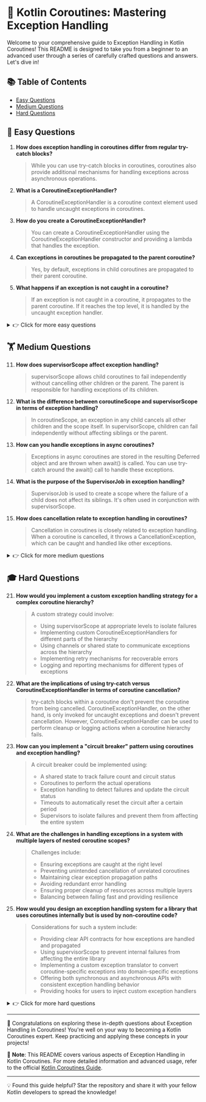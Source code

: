 # 🚀 Kotlin Coroutines: Mastering Exception Handling

Welcome to your comprehensive guide to Exception Handling in Kotlin Coroutines! This README is designed to take you from a beginner to an advanced user through a series of carefully crafted questions and answers. Let's dive in!

## 📚 Table of Contents

- [Easy Questions](#-easy-questions)
- [Medium Questions](#-medium-questions)
- [Hard Questions](#-hard-questions)

## 🌱 Easy Questions

1. **How does exception handling in coroutines differ from regular try-catch blocks?**
   > While you can use try-catch blocks in coroutines, coroutines also provide additional mechanisms for handling exceptions across asynchronous operations.

2. **What is a CoroutineExceptionHandler?**
   > A CoroutineExceptionHandler is a coroutine context element used to handle uncaught exceptions in coroutines.

3. **How do you create a CoroutineExceptionHandler?**
   > You can create a CoroutineExceptionHandler using the CoroutineExceptionHandler constructor and providing a lambda that handles the exception.

4. **Can exceptions in coroutines be propagated to the parent coroutine?**
   > Yes, by default, exceptions in child coroutines are propagated to their parent coroutine.

5. **What happens if an exception is not caught in a coroutine?**
   > If an exception is not caught in a coroutine, it propagates to the parent coroutine. If it reaches the top level, it is handled by the uncaught exception handler.

<details>
<summary>👉 Click for more easy questions</summary>

6. **How do you use try-catch in a coroutine?**
   > You can use try-catch blocks in coroutines just like in regular Kotlin code. It's useful for handling exceptions within a specific coroutine.

7. **What is the difference in exception handling between launch and async?**
   > In launch, exceptions are thrown immediately. In async, exceptions are deferred until the result is awaited.

8. **Can you use multiple try-catch blocks in a coroutine?**
   > Yes, you can use multiple try-catch blocks in a coroutine, just like in regular Kotlin code.

9. **What happens if an exception occurs in a suspended function?**
   > If an exception occurs in a suspended function, it is propagated to the coroutine that called the function.

10. **Can you rethrow exceptions in coroutines?**
    > Yes, you can rethrow exceptions in coroutines using the throw keyword, just like in regular Kotlin code.

</details>

## 🏋️ Medium Questions

11. **How does supervisorScope affect exception handling?**
    > supervisorScope allows child coroutines to fail independently without cancelling other children or the parent. The parent is responsible for handling exceptions of its children.

12. **What is the difference between coroutineScope and supervisorScope in terms of exception handling?**
    > In coroutineScope, an exception in any child cancels all other children and the scope itself. In supervisorScope, children can fail independently without affecting siblings or the parent.

13. **How can you handle exceptions in async coroutines?**
    > Exceptions in async coroutines are stored in the resulting Deferred object and are thrown when await() is called. You can use try-catch around the await() call to handle these exceptions.

14. **What is the purpose of the SupervisorJob in exception handling?**
    > SupervisorJob is used to create a scope where the failure of a child does not affect its siblings. It's often used in conjunction with supervisorScope.

15. **How does cancellation relate to exception handling in coroutines?**
    > Cancellation in coroutines is closely related to exception handling. When a coroutine is cancelled, it throws a CancellationException, which can be caught and handled like other exceptions.

<details>
<summary>👉 Click for more medium questions</summary>

16. **What happens if multiple child coroutines throw exceptions?**
    > In a regular coroutineScope, the first exception cancels all other children and is propagated. In a supervisorScope, each exception is handled independently.

17. **How can you propagate exceptions across different coroutine scopes?**
    > You can use coroutineScope to create a new scope that will propagate exceptions to its parent. Alternatively, you can manually catch and re-throw exceptions across scopes.

18. **What is the role of CoroutineExceptionHandler in structured concurrency?**
    > CoroutineExceptionHandler is used to catch uncaught exceptions in the coroutine hierarchy. It's typically set at the top level of a coroutine hierarchy to handle any unhandled exceptions.

19. **How does withContext affect exception propagation?**
    > withContext creates a new coroutine with a new job, but exceptions are still propagated to the parent coroutine. The exception will be rethrown in the calling coroutine.

20. **What happens if an exception is thrown in a coroutine launched with GlobalScope?**
    > Exceptions in GlobalScope coroutines are not propagated to any parent and will be handled by the default uncaught exception handler, which typically crashes the application.

</details>

## 🎓 Hard Questions

21. **How would you implement a custom exception handling strategy for a complex coroutine hierarchy?**
    > A custom strategy could involve:
    > - Using supervisorScope at appropriate levels to isolate failures
    > - Implementing custom CoroutineExceptionHandlers for different parts of the hierarchy
    > - Using channels or shared state to communicate exceptions across the hierarchy
    > - Implementing retry mechanisms for recoverable errors
    > - Logging and reporting mechanisms for different types of exceptions

22. **What are the implications of using try-catch versus CoroutineExceptionHandler in terms of coroutine cancellation?**
    > try-catch blocks within a coroutine don't prevent the coroutine from being cancelled. CoroutineExceptionHandler, on the other hand, is only invoked for uncaught exceptions and doesn't prevent cancellation. However, CoroutineExceptionHandler can be used to perform cleanup or logging actions when a coroutine hierarchy fails.

23. **How can you implement a "circuit breaker" pattern using coroutines and exception handling?**
    > A circuit breaker could be implemented using:
    > - A shared state to track failure count and circuit status
    > - Coroutines to perform the actual operations
    > - Exception handling to detect failures and update the circuit status
    > - Timeouts to automatically reset the circuit after a certain period
    > - Supervisors to isolate failures and prevent them from affecting the entire system

24. **What are the challenges in handling exceptions in a system with multiple layers of nested coroutine scopes?**
    > Challenges include:
    > - Ensuring exceptions are caught at the right level
    > - Preventing unintended cancellation of unrelated coroutines
    > - Maintaining clear exception propagation paths
    > - Avoiding redundant error handling
    > - Ensuring proper cleanup of resources across multiple layers
    > - Balancing between failing fast and providing resilience

25. **How would you design an exception handling system for a library that uses coroutines internally but is used by non-coroutine code?**
    > Considerations for such a system include:
    > - Providing clear API contracts for how exceptions are handled and propagated
    > - Using supervisorScope to prevent internal failures from affecting the entire library
    > - Implementing a custom exception translator to convert coroutine-specific exceptions into domain-specific exceptions
    > - Offering both synchronous and asynchronous APIs with consistent exception handling behavior
    > - Providing hooks for users to inject custom exception handlers

<details>
<summary>👉 Click for more hard questions</summary>

26. **How can you implement a robust retry mechanism with exponential backoff that handles different types of exceptions differently?**
    > This could involve:
    > - Creating a suspend function that takes the operation as a parameter
    > - Using a loop with exponentially increasing delays
    > - Implementing different retry strategies for different exception types
    > - Using flow or channels to emit progress and allow for external cancellation
    > - Combining with timeouts to prevent infinite retries

27. **What are the best practices for handling exceptions in a coroutine-based actor system?**
    > Best practices might include:
    > - Using supervisorScope to isolate actor failures
    > - Implementing a dead letter queue for unhandled messages
    > - Using channels with capacity and appropriate buffer overflow strategies
    > - Implementing actor-specific exception handlers
    > - Designing a supervision hierarchy for actor restart strategies
    > - Using coroutineScope for operations that should fail together within an actor

28. **How would you implement a coroutine-based saga pattern with proper exception handling and compensating transactions?**
    > Implementation could involve:
    > - Using a coroutine for each step of the saga
    > - Implementing compensating transactions as suspend functions
    > - Using a state machine to track saga progress
    > - Leveraging structured concurrency for proper cancellation and exception propagation
    > - Using channels or flows to communicate between saga steps
    > - Implementing idempotency to handle partial failures and retries

29. **What are the implications and best practices for exception handling in a system using both coroutines and RxJava?**
    > Considerations include:
    > - Clearly defining boundaries between coroutine and RxJava code
    > - Using appropriate adapters to convert between Flowable and Flow
    > - Ensuring consistent exception handling strategies across both paradigms
    > - Being aware of the differences in cancellation behavior
    > - Potentially using a common error model that works well with both systems
    > - Carefully managing thread/dispatcher transitions

30. **How would you design a coroutine-based error handling system for a distributed microservices architecture?**
    > Design considerations might include:
    > - Implementing circuit breakers for inter-service communication
    > - Using coroutines for non-blocking I/O in service calls
    > - Designing a consistent error model across services
    > - Implementing distributed tracing for error tracking across service boundaries
    > - Using supervisorScope to isolate failures in different parts of a service
    > - Implementing retry mechanisms with backoff for transient failures
    > - Designing fallback mechanisms for degraded service operation
    > - Using channels or message queues for asynchronous error reporting and handling

</details>

---

🎉 Congratulations on exploring these in-depth questions about Exception Handling in Coroutines! You're well on your way to becoming a Kotlin Coroutines expert. Keep practicing and applying these concepts in your projects!

📌 **Note**: This README covers various aspects of Exception Handling in Kotlin Coroutines. For more detailed information and advanced usage, refer to the official [Kotlin Coroutines Guide](https://kotlinlang.org/docs/coroutines-guide.html).

---

💡 Found this guide helpful? Star the repository and share it with your fellow Kotlin developers to spread the knowledge!

